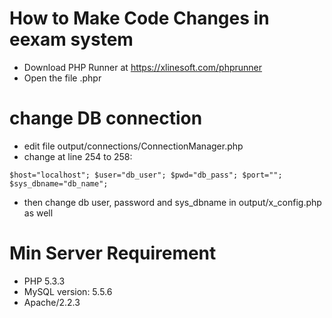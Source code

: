# How to Make Code Changes in eexam system

- Download PHP Runner at https://xlinesoft.com/phprunner
- Open the file .phpr

# change DB connection 
- edit file output/connections/ConnectionManager.php
- change at line 254 to 258:

`
    $host="localhost";
    $user="db_user";
    $pwd="db_pass";
    $port="";
    $sys_dbname="db_name";
`
- then change db user, password and sys_dbname in output/x_config.php as well



# Min Server Requirement
- PHP 5.3.3
- MySQL version: 5.5.6
- Apache/2.2.3




